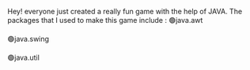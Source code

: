Hey! everyone
just created a really fun game with the help of JAVA.
The packages that I used to make this game include :
🟢java.awt 

🟢java.swing 

🟢java.util
